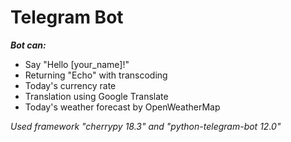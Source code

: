 # Telegram Bot

***Bot can:***
- Say "Hello [your_name]!"
- Returning "Echo" with transcoding
- Today's currency rate
- Translation using Google Translate
- Today's weather forecast by OpenWeatherMap

_Used framework "cherrypy 18.3" and "python-telegram-bot 12.0"_
